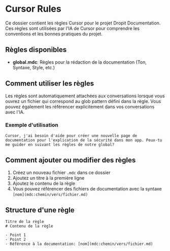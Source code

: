 # Cursor Rules

Ce dossier contient les règles Cursor pour le projet Dropit Documentation. Ces règles sont utilisées par l'IA de Cursor pour comprendre les conventions et les bonnes pratiques du projet.

## Règles disponibles

- **global.mdc**: Règles pour la rédaction de la documentation (Ton, Syntaxe, Style, etc.)

## Comment utiliser les règles

Les règles sont automatiquement attachées aux conversations lorsque vous ouvrez un fichier qui correspond au glob pattern défini dans la règle. Vous pouvez également les référencer explicitement dans vos conversations avec l'IA.

### Exemple d'utilisation

```
Cursor, j'ai besoin d'aide pour créer une nouvelle page de documentation pour l'explication de la sécurité dans mon app. Peux-tu me guider en suivant les règles de notre global?
```

## Comment ajouter ou modifier des règles

1. Créez un nouveau fichier `.mdc` dans ce dossier
2. Ajoutez un titre à la première ligne
3. Ajoutez le contenu de la règle
4. Vous pouvez référencer des fichiers de documentation avec la syntaxe `[nom](mdc:chemin/vers/fichier.md)`

## Structure d'une règle

```
Titre de la règle
# Contenu de la règle

- Point 1
- Point 2
- Référence à la documentation: [nom](mdc:chemin/vers/fichier.md)
```
